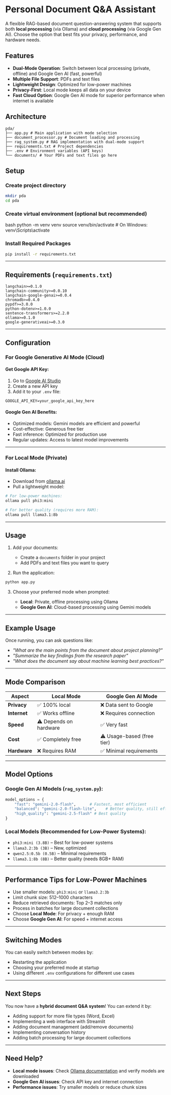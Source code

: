 # Personal Document Q&A Assistant

A flexible RAG-based document question-answering system that supports both **local processing** (via Ollama) and **cloud processing** (via Google Gen AI). Choose the option that best fits your privacy, performance, and hardware needs.

## Features

- **Dual-Mode Operation**: Switch between local processing (private, offline) and Google Gen AI (fast, powerful)
- **Multiple File Support**: PDFs and text files
- **Lightweight Design**: Optimized for low-power machines
- **Privacy-First**: Local mode keeps all data on your device
- **Fast Cloud Option**: Google Gen AI mode for superior performance when internet is available

## Architecture
```
pda/
├── app.py # Main application with mode selection
├── document_processor.py # Document loading and processing
├── rag_system.py # RAG implementation with dual-mode support
├── requirements.txt # Project dependencies
├── .env # Environment variables (API keys)
└── documents/ # Your PDFs and text files go here
```


## Setup

### Create project directory
```bash
mkdir pda
cd pda
```

### Create virtual environment (optional but recommended)
bash
python -m venv venv
source venv/bin/activate  # On Windows: venv\Scripts\activate


### Install Required Packages

```bash
pip install -r requirements.txt
```

---

## Requirements (`requirements.txt`)

```text
langchain>=0.1.0  
langchain-community>=0.0.10  
langchain-google-genai>=0.0.4  
chromadb>=0.4.0  
pypdf>=3.0.0  
python-dotenv>=1.0.0  
sentence-transformers>=2.2.0  
ollama>=0.1.0  
google-generativeai>=0.3.0
```

---

## Configuration

### For Google Generative AI Mode (Cloud)

#### Get Google API Key:

1. Go to [Google AI Studio](https://makersuite.google.com/)
2. Create a new API key
3. Add it to your `.env` file:

```env
GOOGLE_API_KEY=your_google_api_key_here
```

#### Google Gen AI Benefits:

* Optimized models: Gemini models are efficient and powerful
* Cost-effective: Generous free tier
* Fast inference: Optimized for production use
* Regular updates: Access to latest model improvements

---

### For Local Mode (Private)

#### Install Ollama:

* Download from [ollama.ai](https://ollama.ai)
* Pull a lightweight model:

```bash
# For low-power machines:
ollama pull phi3:mini

# For better quality (requires more RAM):
ollama pull llama3.1:8b
```

---

## Usage

1. Add your documents:

   * Create a `documents` folder in your project
   * Add PDFs and text files you want to query

2. Run the application:

```bash
python app.py
```

3. Choose your preferred mode when prompted:

   * **Local**: Private, offline processing using Ollama
   * **Google Gen AI**: Cloud-based processing using Gemini models

---

## Example Usage

Once running, you can ask questions like:

* *"What are the main points from the document about project planning?"*
* *"Summarize the key findings from the research paper"*
* *"What does the document say about machine learning best practices?"*

---

## Mode Comparison

| Aspect       | Local Mode             | Google Gen AI Mode            |
| ------------ | ---------------------- | -------------------------- |
| **Privacy**  | ✅ 100% local           | ❌ Data sent to Google      |
| **Internet** | ✅ Works offline        | ❌ Requires connection      |
| **Speed**    | ⚠️ Depends on hardware | ✅ Very fast                |
| **Cost**     | ✅ Completely free      | ⚠️ Usage-based (free tier) |
| **Hardware** | ❌ Requires RAM         | ✅ Minimal requirements     |

---

## Model Options

### Google Gen AI Models (`rag_system.py`):
```python
model_options = {
    "fast": "gemini-2.0-flash",      # Fastest, most efficient
    "balanced": "gemini-2.0-flash-lite",    # Better quality, still efficient
    "high_quality": "gemini-2.5-flash" # Best quality
}
```

### Local Models (Recommended for Low-Power Systems):

* `phi3:mini (3.8B)` – Best for low-power systems
* `llama3.2:3b (3B)` – New, optimized
* `qwen2.5:0.5b (0.5B)` – Minimal requirements
* `llama3.1:8b (8B)` – Better quality (needs 8GB+ RAM)

---

## Performance Tips for Low-Power Machines

* Use smaller models: `phi3:mini` or `llama3.2:3b`
* Limit chunk size: 512–1000 characters
* Reduce retrieved documents: Top 2–3 matches only
* Process in batches for large document collections
* Choose **Local Mode**: For privacy + enough RAM
* Choose **Google Gen AI**: For speed + internet access

---

## Switching Modes

You can easily switch between modes by:

* Restarting the application
* Choosing your preferred mode at startup
* Using different `.env` configurations for different use cases

---

## Next Steps

You now have a **hybrid document Q&A system**! You can extend it by:

* Adding support for more file types (Word, Excel)
* Implementing a web interface with Streamlit
* Adding document management (add/remove documents)
* Implementing conversation history
* Adding batch processing for large document collections

---

## Need Help?

* **Local mode issues**: Check [Ollama documentation](https://ollama.ai) and verify models are downloaded
* **Google Gen AI issues**: Check API key and internet connection
* **Performance issues**: Try smaller models or reduce chunk sizes